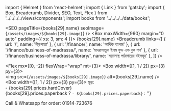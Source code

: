import { Helmet } from 'react-helmet';
import { Link } from 'gatsby';
import { Box, Breadcrumb, Divider, SEO, Text, Flex } from '../../../../views/components';
import books from '../../../../data/books';

<SEO pageTitle={books[29].name} seoImage={`/assets/images/${books[29].image}`} />
<Box maxWidth={960} margin="0 auto" padding={{ xs: 3, sm: 4 }}>
<Text variant="h2" textAlign="center">
{books[29].name}
</Text>
<Divider />
<Breadcrumb
links={[
{ url: '/', name: 'নীড়পাতা' },
{ url: '/finance/', name: 'আর্থিক ব্যাপার' },
{ url: '/finance/business-of-madrassa/', name: 'মাদরাসাতুল ইলম ফুড এন্ড বুক শপ' },
{ url: '/finance/business-of-madrassa/library/', name: 'মাদ্রাসাস্থ পাঠাগারের বইসমূহ' },
]}
/>
<Divider />

<Flex mx={[0, -2]} flexWrap="wrap" mt={3}>
<Box width={[1, 1 / 2]} px={3} py={3}>  
 <img src={`/assets/images/${books[29].image}`} alt={books[29].name} />
</Box>
<Box width={[1, 1 / 2]} px={3} py={3}>
<Text variant="raw" html={books[29].description} />
<Text>
মূল্য: <br /> - {books[29].prices.hardCover} <br />
{books[29].prices.paperback ? `- ${books[29].prices.paperback}` : ''}
</Text>
</Box>
</Flex>

<Text mt={3} textAlign="center" fontWeight="bold">
Call & Whatsapp for order: 01914-723676
</Text>

</Box>
